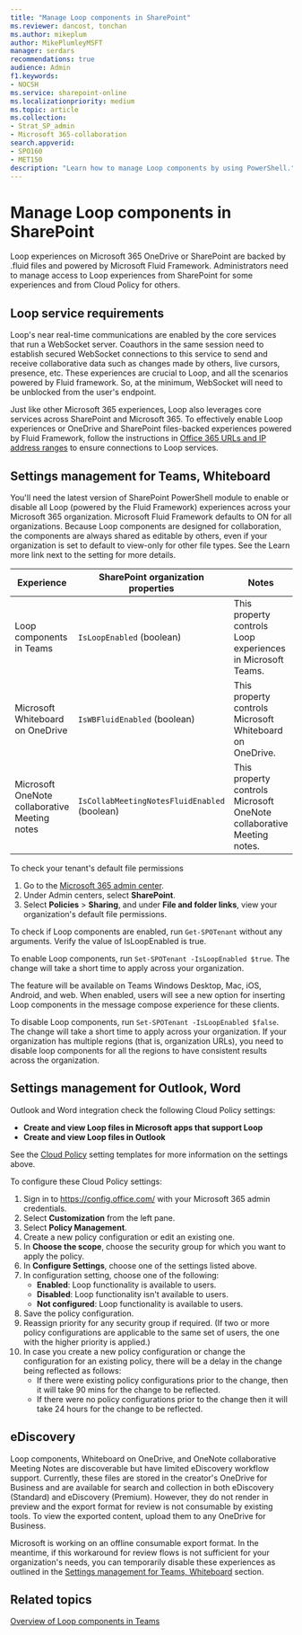 ```yaml
---
title: "Manage Loop components in SharePoint"
ms.reviewer: dancost, tonchan
ms.author: mikeplum
author: MikePlumleyMSFT
manager: serdars
recommendations: true
audience: Admin
f1.keywords:
- NOCSH
ms.service: sharepoint-online
ms.localizationpriority: medium
ms.topic: article
ms.collection:
- Strat_SP_admin
- Microsoft 365-collaboration
search.appverid:
- SPO160
- MET150
description: "Learn how to manage Loop components by using PowerShell."
---
```


# Manage Loop components in SharePoint

Loop experiences on Microsoft 365 OneDrive or SharePoint are backed by .fluid files and powered by Microsoft Fluid Framework. Administrators need to manage access to Loop experiences from SharePoint for some experiences and from Cloud Policy for others.

## Loop service requirements

Loop's near real-time communications are enabled by the core services that run a WebSocket server. Coauthors in the same session need to establish secured WebSocket connections to this service to send and receive collaborative data such as changes made by others, live cursors, presence, etc. These experiences are crucial to Loop, and all the scenarios powered by Fluid framework. So, at the minimum, WebSocket will need to be unblocked from the user's endpoint.

Just like other Microsoft 365 experiences, Loop also leverages core services across SharePoint and Microsoft 365. To effectively enable Loop experiences or OneDrive and SharePoint files-backed experiences powered by Fluid Framework, follow the instructions in [Office 365 URLs and IP address ranges](/microsoft-365/enterprise/urls-and-ip-address-ranges) to ensure connections to Loop services.

## Settings management for Teams, Whiteboard

You'll need the latest version of SharePoint PowerShell module to enable or disable all Loop (powered by the Fluid Framework) experiences across your Microsoft 365 organization. Microsoft Fluid Framework defaults to ON for all organizations. Because Loop components are designed for collaboration, the components are always shared as editable by others, even if your organization is set to default to view-only for other file types. See the Learn more link next to the setting for more details.

|Experience|SharePoint organization properties|Notes|
|---|----|---|
|Loop components in Teams|`IsLoopEnabled` (boolean)|This property controls Loop experiences in Microsoft Teams. |
|Microsoft Whiteboard on OneDrive|`IsWBFluidEnabled` (boolean)|This property controls Microsoft Whiteboard on OneDrive.|
|Microsoft OneNote collaborative Meeting notes|`IsCollabMeetingNotesFluidEnabled` (boolean)|This property controls Microsoft OneNote collaborative Meeting notes.|

To check your tenant's default file permissions

1. Go to the [Microsoft 365 admin center](https://admin.microsoft.com).
2. Under Admin centers, select **SharePoint**.
3. Select **Policies** > **Sharing**, and under **File and folder links**, view your organization's default file permissions.

To check if Loop components are enabled, run `Get-SPOTenant` without any arguments. Verify the value of IsLoopEnabled is true.

To enable Loop components, run `Set-SPOTenant -IsLoopEnabled $true`. The change will take a short time to apply across your organization.

The feature will be available on Teams Windows Desktop, Mac, iOS, Android, and web. When enabled, users will see a new option for inserting Loop components in the message compose experience for these clients.

To disable Loop components, run `Set-SPOTenant -IsLoopEnabled $false`. The change will take a short time to apply across your organization. If your organization has multiple regions (that is, organization URLs), you need to disable loop components for all the regions to have consistent results across the organization.

## Settings management for Outlook, Word

Outlook and Word integration check the following Cloud Policy settings:

- **Create and view Loop files in Microsoft apps that support Loop**
- **Create and view Loop files in Outlook**

See the [Cloud Policy](/deployoffice/admincenter/overview-cloud-policy) setting templates for more information on the settings above.

To configure these Cloud Policy settings:
1. Sign in to https://config.office.com/ with your Microsoft 365 admin credentials.
2. Select **Customization** from the left pane.
3. Select **Policy Management**.
4. Create a new policy configuration or edit an existing one.
5. In **Choose the scope**, choose the security group for which you want to apply the policy.
6. In **Configure Settings**, choose one of the settings listed above.
7. In configuration setting, choose one of the following:
    - **Enabled**: Loop functionality is available to users.
    - **Disabled**: Loop functionality isn't available to users.
    - **Not configured**: Loop functionality is available to users.
8. Save the policy configuration.
9. Reassign priority for any security group if required. (If two or more policy configurations are applicable to the same set of users, the one with the higher priority is applied.)
10. In case you create a new policy configuration or change the configuration for an existing policy, there will be a delay in the change being reflected as follows:
    - If there were existing policy configurations prior to the change, then it will take 90 mins for the change to be reflected.
    - If there were no policy configurations prior to the change then it will take 24 hours for the change to be reflected.

## eDiscovery

Loop components, Whiteboard on OneDrive, and OneNote collaborative Meeting Notes are discoverable but have limited eDiscovery workflow support. Currently, these files are stored in the creator's OneDrive for Business and are available for search and collection in both eDiscovery (Standard) and eDiscovery (Premium). However, they do not render in preview and the export format for review is not consumable by existing tools. To view the exported content, upload them to any OneDrive for Business.

Microsoft is working on an offline consumable export format. In the meantime, if this workaround for review flows is not sufficient for your organization's needs, you can temporarily disable these experiences as outlined in the [Settings management for Teams, Whiteboard](#settings-management-for-teams-whiteboard) section.

## Related topics

[Overview of Loop components in Teams](/microsoftteams/live-components-in-teams)
